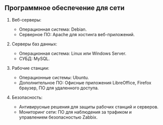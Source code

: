 ## Программное обеспечение для сети

1. Веб-серверы:
   - Операционная система: Debian.
   - Серверное ПО: Apache для хостинга веб-приложений.

2. Серверы баз данных:
   - Операционная система: Linux или Windows Server.
   - СУБД: MySQL.

3. Рабочие станции:
   - Операционные системы: Ubuntu.
   - Дополнительное ПО: Офисные приложения LibreOffice, Firefox браузер, ПО для удаленного доступа.

6. Безопасность:
   - Антивирусные решения для защиты рабочих станций и серверов.
   - Мониторинг сети: ПО для наблюдения за трафиком и управлением безопасностью Zabbix.

